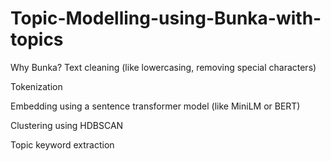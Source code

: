 # Topic-Modelling-using-Bunka-with-topics
Why Bunka? 
Text cleaning (like lowercasing, removing special characters)

Tokenization

Embedding using a sentence transformer model (like MiniLM or BERT)

Clustering using HDBSCAN

Topic keyword extraction

